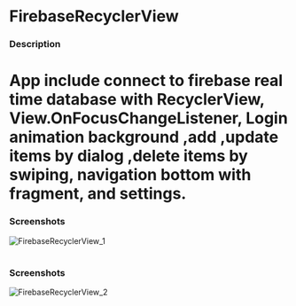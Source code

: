 # FirebaseRecyclerView
### Description
# App include connect to firebase real time database with RecyclerView, View.OnFocusChangeListener, Login animation background ,add ,update items by dialog ,delete items by swiping, navigation bottom with fragment, and settings.

<h3>Screenshots</h3>

![FirebaseRecyclerView_1](https://user-images.githubusercontent.com/37452782/74273336-5693ae80-4d21-11ea-8ae3-8c980d7b684e.gif)

#

<h3>Screenshots</h3>

![FirebaseRecyclerView_2](https://user-images.githubusercontent.com/37452782/74273347-5bf0f900-4d21-11ea-82f9-66302ed4b448.gif)

#

